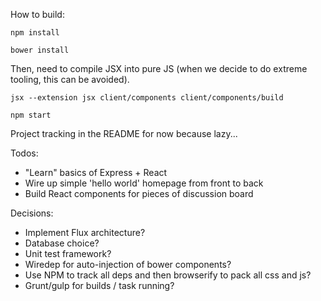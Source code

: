 How to build:

`npm install`

`bower install`

Then, need to compile JSX into pure JS (when we decide to do extreme tooling, this can be avoided).

`jsx --extension jsx client/components client/components/build`

`npm start`

Project tracking in the README for now because lazy...

Todos:
- "Learn" basics of Express + React
- Wire up simple 'hello world' homepage from front to back 
- Build React components for pieces of discussion board

Decisions:
- Implement Flux architecture?
- Database choice?
- Unit test framework?
- Wiredep for auto-injection of bower components?
- Use NPM to track all deps and then browserify to pack all css and js?
- Grunt/gulp for builds / task running?

